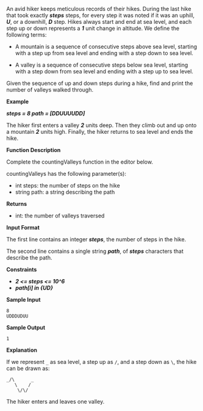 An avid hiker keeps meticulous records of their hikes. During the last hike that took exactly ***steps*** steps, for every step it was noted if it was an uphill, ***U***, or a downhill, ***D*** step. Hikes always start and end at sea level, and each step up or down represents a ***1*** unit change in altitude. We define the following terms:

- A mountain is a sequence of consecutive steps above sea level, starting with a step up from sea level and ending with a step down to sea level.

- A valley is a sequence of consecutive steps below sea level, starting with a step down from sea level and ending with a step up to sea level.

Given the sequence of up and down steps during a hike, find and print the number of valleys walked through.

**Example**

***steps = 8 path = [DDUUUUDD]***

The hiker first enters a valley ***2*** units deep. Then they climb out and up onto a mountain ***2*** units high. Finally, the hiker returns to sea level and ends the hike.

**Function Description**

Complete the countingValleys function in the editor below.

countingValleys has the following parameter(s):

- int steps: the number of steps on the hike
- string path: a string describing the path

**Returns**

- int: the number of valleys traversed

**Input Format**

The first line contains an integer ***steps***, the number of steps in the hike.

The second line contains a single string ***path***, of ***steps*** characters that describe the path.

**Constraints**

- ***2 <= steps <= 10^6***
- ***path[i] in {UD}***

**Sample Input**

```
8
UDDDUDUU
```

**Sample Output**

```
1
```

**Explanation**

If we represent `_` as sea level, a step up as `/`, and a step down as `\`, the hike can be drawn as:

```
_/\      _
   \    /
    \/\/
```

The hiker enters and leaves one valley.
